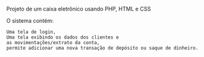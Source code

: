 Projeto de um caixa eletrônico usando PHP, HTML e CSS

O sistema contém:

    Uma tela de login,
    Uma tela exibindo os dados dos clientes e
    as movimentações/extrato da conta,
    permite adicionar uma nova transação de depósito ou saque de dinheiro.
